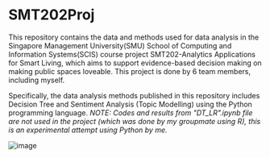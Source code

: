 # SMT202Proj
This repository contains the data and methods used for data analysis in the Singapore Management University(SMU) School of Computing and Information Systems(SCIS) course project SMT202-Analytics Applications for Smart Living, which aims to support evidence-based decision making on making public spaces loveable. This project is done by 6 team members, including myself.

Specifically, the data analysis methods published in this repository includes Decision Tree and Sentiment Analysis (Topic Modelling) using the Python programming language.
*NOTE: Codes and results from  "DT_LR".ipynb file are not used in the project (which was done by my groupmate using R), this is an experimental attempt using Python by me.*

![image](https://user-images.githubusercontent.com/43470271/206893401-c6891b6d-cda8-42d8-a414-3f9e126918ab.png)


